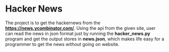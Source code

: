 # Hacker News 

The project is to get the hackernews from the **https://news.ycombinator.com/**. Using the api from the given site, user can read the news in json format just by running the **hacker_news.py** program and get the output stores in **news.json**, which makes life easy for a programmer to get the news without going on website.